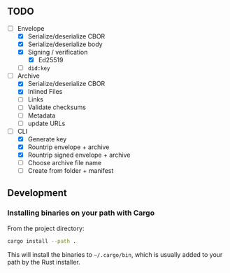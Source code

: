 ## TODO

- [ ] Envelope
  - [x] Serialize/deserialize CBOR
  - [x] Serialize/deserialize body
  - [x] Signing / verification
      - [x] Ed25519
  - [ ] `did:key`
- [ ] Archive
  - [x] Serialize/deserialize CBOR
  - [x] Inlined Files
  - [ ] Links
  - [ ] Validate checksums
  - [ ] Metadata
  - [ ] update URLs
- [ ] CLI
  - [x] Generate key
  - [x] Rountrip envelope + archive
  - [x] Rountrip signed envelope + archive
  - [ ] Choose archive file name
  - [ ] Create from folder + manifest

## Development

### Installing binaries on your path with Cargo

From the project directory:

```bash
cargo install --path .
```

This will install the binaries to `~/.cargo/bin`, which is usually added to your path by the Rust installer.
